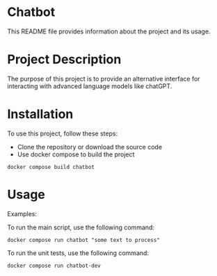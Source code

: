 # Chatbot

This README file provides information about the project and its usage.

# Project Description

The purpose of this project is to provide an alternative interface for interacting with advanced language models like chatGPT.

# Installation
To use this project, follow these steps:

- Clone the repository or download the source code
- Use docker compose to build the project
```
docker compose build chatbot
```

# Usage

Examples:

To run the main script, use the following command:

```
docker compose run chatbot "some text to process"
```

To run the unit tests, use the following command:

```
docker compose run chatbot-dev
```
